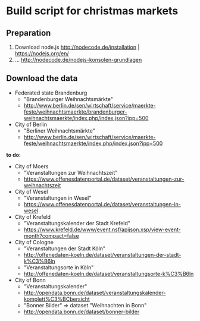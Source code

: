Build script for christmas markets
==================================

Preparation
-----------

1. Download node.js http://nodecode.de/installation | https://nodejs.org/en/
2. ... http://nodecode.de/nodejs-konsolen-grundlagen

Download the data
-----------------

- Federated state Brandenburg
  - "Brandenburger Weihnachtsmärkte"
  - http://www.berlin.de/sen/wirtschaft/service/maerkte-feste/weihnachtsmaerkte/brandenburger-weihnachtsmaerkte/index.php/index.json?ipp=500
- City of Berlin
  - "Berliner Weihnachtsmärkte"
  - http://www.berlin.de/sen/wirtschaft/service/maerkte-feste/weihnachtsmaerkte/index.php/index.json?ipp=500

**to do:**

- City of Moers
  - "Veranstaltungen zur Weihnachtszeit"
  - https://www.offenesdatenportal.de/dataset/veranstaltungen-zur-weihnachtszeit
- City of Wesel
  - "Veranstaltungen in Wesel"
  - https://www.offenesdatenportal.de/dataset/veranstaltungen-in-wesel
- City of Krefeld
  - "Veranstaltungskalender der Stadt Krefeld"
  - https://www.krefeld.de/www/event.nsf/apijson.xsp/view-event-month?compact=false
- City of Cologne
  - "Veranstaltungen der Stadt Köln"
  - http://offenedaten-koeln.de/dataset/veranstaltungen-der-stadt-k%C3%B6ln
  - "Veranstaltungsorte in Köln"
  - http://offenedaten-koeln.de/dataset/veranstaltungsorte-k%C3%B6ln
- City of Bonn
  - "Veranstaltungskalender"
  - http://opendata.bonn.de/dataset/veranstaltungskalender-komplett%C3%BCbersicht
  - "Bonner Bilder" => dataset "Weihnachten in Bonn"
  - http://opendata.bonn.de/dataset/bonner-bilder
